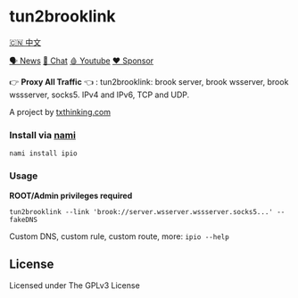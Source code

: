# tun2brooklink

[🇨🇳 中文](README_ZH.md)

[🗣 News](https://t.me/txthinking_news)
[💬 Chat](https://join.txthinking.com)
[🩸 Youtube](https://www.youtube.com/txthinking) 
[❤️ Sponsor](https://github.com/sponsors/txthinking)

👉 **Proxy All Traffic** 👈 : tun2brooklink: brook server, brook wsserver, brook wssserver, socks5. IPv4 and IPv6, TCP and UDP.

A project by [txthinking.com](https://www.txthinking.com)

### Install via [nami](https://github.com/txthinking/nami)

```
nami install ipio
```

### Usage

**ROOT/Admin privileges required**

```
tun2brooklink --link 'brook://server.wsserver.wssserver.socks5...' --fakeDNS
```

Custom DNS, custom rule, custom route, more: `ipio --help`

## License

Licensed under The GPLv3 License
